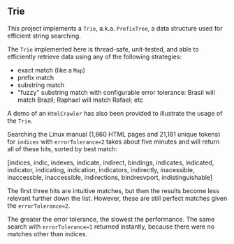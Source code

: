 ## Trie

This project implements a `Trie`, a.k.a. `PrefixTree`, a data structure used for efficient string searching.

The `Trie` implemented here is thread-safe, unit-tested, and able to efficiently retrieve data using any of the following strategies:
  - exact match (like a `Map`)
  - prefix match
  - substring match
  - "fuzzy" substring match with configurable error tolerance: Brasil will match Brazil; Raphael will match Rafael; etc

A demo of an `HtmlCrawler` has also been provided to illustrate the usage of the `Trie`.

Searching the Linux manual (1,860 HTML pages and 21,181 unique tokens) for `indices` with `errorTolerance=2` takes about five minutes and will return all of these hits, sorted by best match:

[indices, indic, indexes, indicate, indirect, bindings, indicates, indicated, indicator, indicating, indication, indicators, indirectly, inacessible, inaccessble, inaccessible, indirections, bindresvport, indistinguishable]

The first three hits are intuitive matches, but then the results become less relevant further down the list. However, these are still perfect matches given the `errorTolerance=2`.

The greater the error tolerance, the slowest the performance. The same search with `errorTolerance=1` returned instantly, because there were no matches other than indices.
